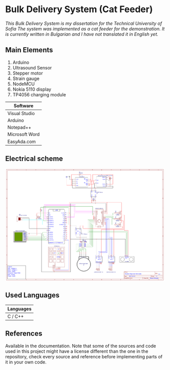 # Bulk Delivery System (Cat Feeder)

*This Bulk Delivery System is my dissertation for the Technical University of Sofia*
*The system was implemented as a cat feeder for the demonstration.*
*It is currently written in Bulgarian and I have not translated it in English yet.*

## Main Elements

1. Arduino
2. Ultrasound Sensor
3. Stepper motor
4. Strain gauge
5. NodeMCU
6. Nokia 5110 display
7. TP4056 charging module

| Software |
| --- |
| Visual Studio |
| Arduino |
| Notepad++	|
| Microsoft Word |
| EasyAda.com |

## Electrical scheme

![Scheme](images/Main-Schematic.png)

## Used Languages

| Languages |
| --- |
|C / C++|

## References

Available in the documentation.
Note that some of the sources and code used in this project might have a license different than the one in the repository, check every source and reference before implementing parts of it in your own code.
